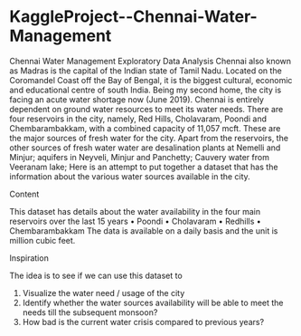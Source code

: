 # KaggleProject--Chennai-Water-Management
Chennai Water Management Exploratory Data Analysis
Chennai also known as Madras is the capital of the Indian state of Tamil Nadu. Located on the Coromandel Coast off the Bay of Bengal, it is the biggest cultural, economic and educational centre of south India.
Being my second home, the city is facing an acute water shortage now (June 2019). Chennai is entirely dependent on ground water resources to meet its water needs. There are four reservoirs in the city, namely, Red Hills, Cholavaram, Poondi and Chembarambakkam, with a combined capacity of 11,057 mcft. These are the major sources of fresh water for the city.
Apart from the reservoirs, the other sources of fresh water water are desalination plants at Nemelli and Minjur; aquifers in Neyveli, Minjur and Panchetty; Cauvery water from Veeranam lake;
Here is an attempt to put together a dataset that has the information about the various water sources available in the city.


Content

This dataset has details about the water availability in the four main reservoirs over the last 15 years
•	Poondi
•	Cholavaram
•	Redhills
•	Chembarambakkam
The data is available on a daily basis and the unit is million cubic feet.



Inspiration

The idea is to see if we can use this dataset to
1.	Visualize the water need / usage of the city
2.	Identify whether the water sources availability will be able to meet the needs till the subsequent monsoon?
3.	How bad is the current water crisis compared to previous years?


